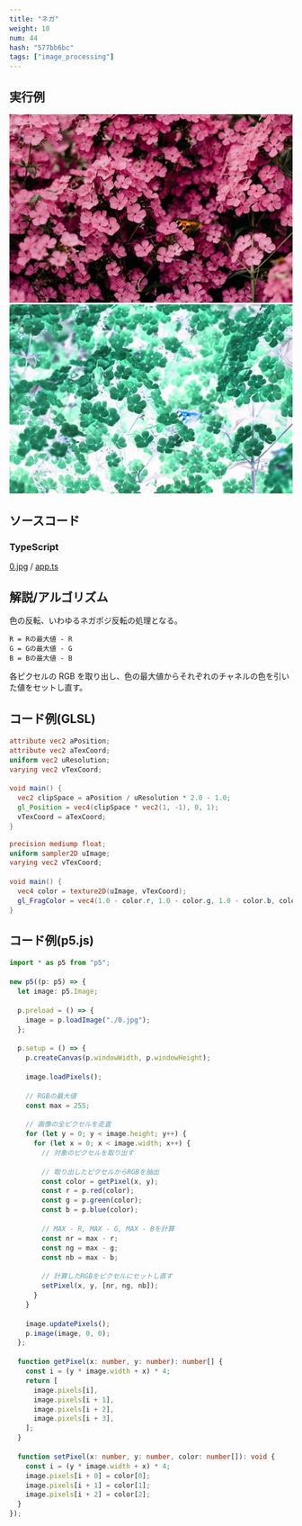 ```yaml
---
title: "ネガ"
weight: 10
num: 44
hash: "577bb6bc"
tags: ["image_processing"]
---
```


## 実行例

![](./static/images/577bb6bc/0.jpg)
![](./static/images/577bb6bc/1.png)

## ソースコード

### TypeScript

[0.jpg](./static/code/577bb6bc/0.jpg) / [app.ts](./static/code/577bb6bc/app.ts)

## 解説/アルゴリズム

色の反転、いわゆるネガポジ反転の処理となる。

```text
R = Rの最大値 - R
G = Gの最大値 - G
B = Bの最大値 - B
```

各ピクセルの RGB を取り出し、色の最大値からそれぞれのチャネルの色を引いた値をセットし直す。

## コード例(GLSL)

```glsl
attribute vec2 aPosition;
attribute vec2 aTexCoord;
uniform vec2 uResolution;
varying vec2 vTexCoord;

void main() {
  vec2 clipSpace = aPosition / uResolution * 2.0 - 1.0;
  gl_Position = vec4(clipSpace * vec2(1, -1), 0, 1);
  vTexCoord = aTexCoord;
}
```

```glsl
precision mediump float;
uniform sampler2D uImage;
varying vec2 vTexCoord;

void main() {
  vec4 color = texture2D(uImage, vTexCoord);
  gl_FragColor = vec4(1.0 - color.r, 1.0 - color.g, 1.0 - color.b, color.a);
}
```

## コード例(p5.js)

```typescript
import * as p5 from "p5";

new p5((p: p5) => {
  let image: p5.Image;

  p.preload = () => {
    image = p.loadImage("./0.jpg");
  };

  p.setup = () => {
    p.createCanvas(p.windowWidth, p.windowHeight);

    image.loadPixels();

    // RGBの最大値
    const max = 255;

    // 画像の全ピクセルを走査
    for (let y = 0; y < image.height; y++) {
      for (let x = 0; x < image.width; x++) {
        // 対象のピクセルを取り出す

        // 取り出したピクセルからRGBを抽出
        const color = getPixel(x, y);
        const r = p.red(color);
        const g = p.green(color);
        const b = p.blue(color);

        // MAX - R, MAX - G, MAX - Bを計算
        const nr = max - r;
        const ng = max - g;
        const nb = max - b;

        // 計算したRGBをピクセルにセットし直す
        setPixel(x, y, [nr, ng, nb]);
      }
    }

    image.updatePixels();
    p.image(image, 0, 0);
  };

  function getPixel(x: number, y: number): number[] {
    const i = (y * image.width + x) * 4;
    return [
      image.pixels[i],
      image.pixels[i + 1],
      image.pixels[i + 2],
      image.pixels[i + 3],
    ];
  }

  function setPixel(x: number, y: number, color: number[]): void {
    const i = (y * image.width + x) * 4;
    image.pixels[i + 0] = color[0];
    image.pixels[i + 1] = color[1];
    image.pixels[i + 2] = color[2];
  }
});
```
